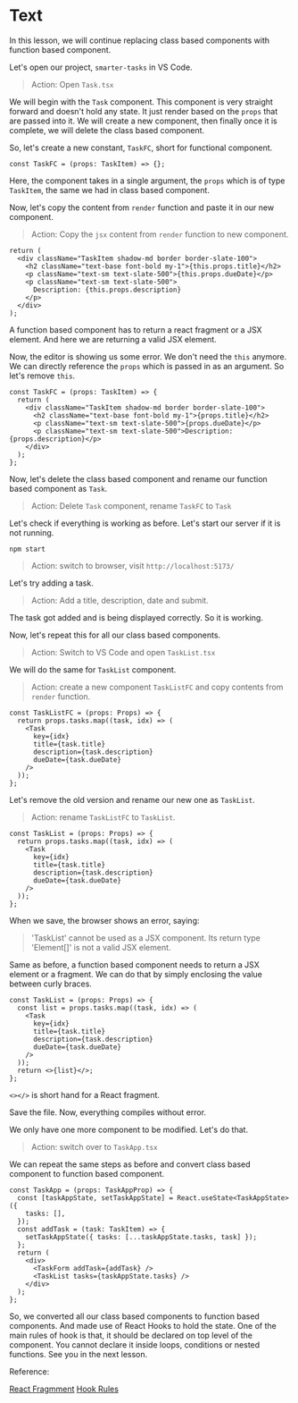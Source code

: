 # Text

In this lesson, we will continue replacing class based components with function based component.

Let's open our project, `smarter-tasks` in VS Code.

> Action: Open `Task.tsx`

We will begin with the `Task` component. This component is very straight forward and doesn't hold any state. It just render based on the `props` that are passed into it. We will create a new component, then finally once it is complete, we will delete the class based component.

So, let's create a new constant, `TaskFC`, short for functional component.

```tsx
const TaskFC = (props: TaskItem) => {};
```

Here, the component takes in a single argument, the `props` which is of type `TaskItem`, the same we had in class based component.

Now, let's copy the content from `render` function and paste it in our new component.

> Action: Copy the `jsx` content from `render` function to new component.

```tsx
return (
  <div className="TaskItem shadow-md border border-slate-100">
    <h2 className="text-base font-bold my-1">{this.props.title}</h2>
    <p className="text-sm text-slate-500">{this.props.dueDate}</p>
    <p className="text-sm text-slate-500">
      Description: {this.props.description}
    </p>
  </div>
);
```

A function based component has to return a react fragment or a JSX element. And here we are returning a valid JSX element.

Now, the editor is showing us some error. We don't need the `this` anymore. We can directly reference the `props` which is passed in as an argument. So let's remove `this`.

```tsx
const TaskFC = (props: TaskItem) => {
  return (
    <div className="TaskItem shadow-md border border-slate-100">
      <h2 className="text-base font-bold my-1">{props.title}</h2>
      <p className="text-sm text-slate-500">{props.dueDate}</p>
      <p className="text-sm text-slate-500">Description: {props.description}</p>
    </div>
  );
};
```

Now, let's delete the class based component and rename our function based component as `Task`.

> Action: Delete `Task` component, rename `TaskFC` to `Task`

Let's check if everything is working as before. Let's start our server if it is not running.

```shell
npm start
```

> Action: switch to browser, visit `http://localhost:5173/`

Let's try adding a task.

> Action: Add a title, description, date and submit.

The task got added and is being displayed correctly. So it is working.

Now, let's repeat this for all our class based components.

> Action: Switch to VS Code and open `TaskList.tsx`

We will do the same for `TaskList` component.

> Action: create a new component `TaskListFC` and copy contents from `render` function.

```tsx
const TaskListFC = (props: Props) => {
  return props.tasks.map((task, idx) => (
    <Task
      key={idx}
      title={task.title}
      description={task.description}
      dueDate={task.dueDate}
    />
  ));
};
```

Let's remove the old version and rename our new one as `TaskList`.

> Action: rename `TaskListFC` to `TaskList`.

```tsx
const TaskList = (props: Props) => {
  return props.tasks.map((task, idx) => (
    <Task
      key={idx}
      title={task.title}
      description={task.description}
      dueDate={task.dueDate}
    />
  ));
};
```

When we save, the browser shows an error, saying:

> 'TaskList' cannot be used as a JSX component.
> Its return type 'Element[]' is not a valid JSX element.

Same as before, a function based component needs to return a JSX element or a fragment. We can do that by simply enclosing the value between curly braces.

```tsx
const TaskList = (props: Props) => {
  const list = props.tasks.map((task, idx) => (
    <Task
      key={idx}
      title={task.title}
      description={task.description}
      dueDate={task.dueDate}
    />
  ));
  return <>{list}</>;
};
```

`<></>` is short hand for a React fragment.

Save the file. Now, everything compiles without error.

We only have one more component to be modified. Let's do that.

> Action: switch over to `TaskApp.tsx`

We can repeat the same steps as before and convert class based component to function based component.

```tsx
const TaskApp = (props: TaskAppProp) => {
  const [taskAppState, setTaskAppState] = React.useState<TaskAppState>({
    tasks: [],
  });
  const addTask = (task: TaskItem) => {
    setTaskAppState({ tasks: [...taskAppState.tasks, task] });
  };
  return (
    <div>
      <TaskForm addTask={addTask} />
      <TaskList tasks={taskAppState.tasks} />
    </div>
  );
};
```

So, we converted all our class based components to function based components. And made use of React Hooks to hold the state. One of the main rules of hook is that, it should be declared on top level of the component. You cannot declare it inside loops, conditions or nested functions. See you in the next lesson.

Reference:

[React Fragmment](https://reactjs.org/docs/fragments.html)
[Hook Rules](https://reactjs.org/docs/hooks-rules.html)
